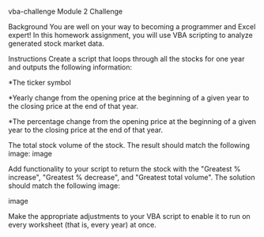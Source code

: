 vba-challenge
Module 2 Challenge

Background
You are well on your way to becoming a programmer and Excel expert! In this homework assignment, you will use VBA scripting to analyze generated stock market data.

Instructions
Create a script that loops through all the stocks for one year and outputs the following information:

*The ticker symbol

*Yearly change from the opening price at the beginning of a given year to the closing price at the end of that year.

*The percentage change from the opening price at the beginning of a given year to the closing price at the end of that year.

The total stock volume of the stock. The result should match the following image: image

Add functionality to your script to return the stock with the "Greatest % increase", "Greatest % decrease", and "Greatest total volume". The solution should match the following image:

image

Make the appropriate adjustments to your VBA script to enable it to run on every worksheet (that is, every year) at once.
